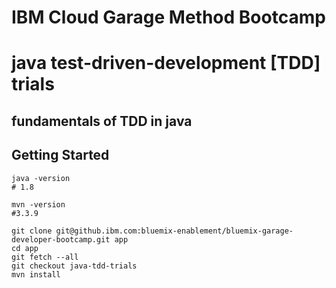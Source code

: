 # IBM Cloud Garage Method Bootcamp

# java test-driven-development [TDD] trials

## fundamentals of TDD in java

## Getting Started

```
java -version
# 1.8

mvn -version
#3.3.9

git clone git@github.ibm.com:bluemix-enablement/bluemix-garage-developer-bootcamp.git app
cd app
git fetch --all
git checkout java-tdd-trials
mvn install
```

